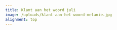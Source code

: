 ```yaml
---
title: Klant aan het woord juli
image: /uploads/klant-aan-het-woord-melanie.jpg
alignment: top
---
```

